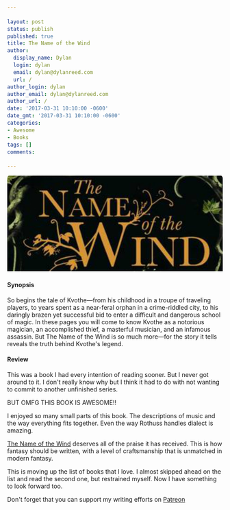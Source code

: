 ```yaml
---

layout: post
status: publish
published: true
title: The Name of the Wind
author:
  display_name: Dylan
  login: dylan
  email: dylan@dylanreed.com
  url: /
author_login: dylan
author_email: dylan@dylanreed.com
author_url: /
date: '2017-03-31 10:10:00 -0600'
date_gmt: '2017-03-31 10:10:00 -0600'
categories:
- Awesome
- Books
tags: []
comments:

---
```

<a href="https://www.amazon.com/gp/product/0756404746/ref=as_li_tl?ie=UTF8&tag=dylanreed06-20">![The Name of the Wind](https://raw.githubusercontent.com/dylanreed/dylan.blog/gh-pages/images/book-review/the-name-of-the-wind.jpg)</a>

<h4>Synopsis</h4>

So begins the tale of Kvothe—from his childhood in a troupe of traveling players, to years spent as a near-feral orphan in a crime-riddled city, to his daringly brazen yet successful bid to enter a difficult and dangerous school of magic. In these pages you will come to know Kvothe as a notorious magician, an accomplished thief, a masterful musician, and an infamous assassin. But The Name of the Wind is so much more—for the story it tells reveals the truth behind Kvothe's legend.

<h4>Review</h4>

This was a book I had every intention of reading sooner. But I never got around to it. I don't really know why but I think it had to do with not wanting to commit to another unfinished series. 

BUT OMFG THIS BOOK IS AWESOME!!

I enjoyed so many small parts of this book. The descriptions of music and the way everything fits together. Even the way Rothuss handles dialect is amazing. 

[The Name of the Wind](https://www.amazon.com/gp/product/0756404746/ref=as_li_tl?ie=UTF8&tag=dylanreed06-20) deserves all of the praise it has received. This is how fantasy should be written, with a level of craftsmanship that is unmatched in modern fantasy. 

This is moving up the list of books that I love. I almost skipped ahead on the list and read the second one, but restrained myself. Now I have something to look forward too. 

Don't forget that you can support my writing efforts on [Patreon](https://www.patreon.com/dylanreed)